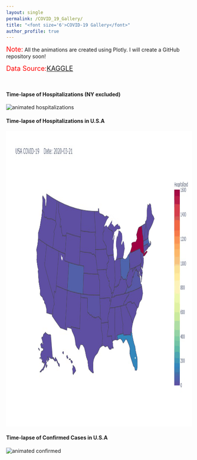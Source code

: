 ```yaml
---
layout: single
permalink: /COVID_19_Gallery/
title: "<font size='6'>COVID-19 Gallery</font>"
author_profile: true
---
```

<html>
<body>
<font size='4' color='red'>Note:</font> All the animations are created using Plotly. I will create a GitHub repository soon!

<font size='4' color='red'>Data Source:</font><a href="https://www.kaggle.com/sudalairajkumar/covid19-in-usa#us_states_covid19_daily.csv" target="_blank"><font size='4'>KAGGLE</font></a>
</body>
</html>
<br>

<h4>Time-lapse of Hospitalizations (NY excluded)</h4>
<img src="/images/covid_usa_movie_hos_ny.gif" alt='animated hospitalizations' width='1300' height='900'/>

<h4>Time-lapse of Hospitalizations in U.S.A</h4>
<img src="/images/covid_usa_movie_hos.gif" alt='animated hospitalizations' width='1200' height='800'/>

<h4>Time-lapse of Confirmed Cases in U.S.A</h4>
<img src="/images/covid_usa_movie_conf.gif" alt='animated confirmed' width='1200' height='800'/>